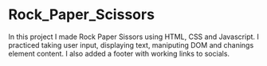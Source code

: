 # Rock_Paper_Scissors
In this project I made Rock Paper Sissors using HTML, CSS and Javascript.
I practiced taking user input, displaying text, maniputing DOM and chanings element content. I also added a footer with working links to socials.